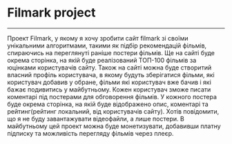 # Filmark project
___
Проект Filmark, у якому я хочу зробити сайт filmark зі своїми унікальними алгоритмами, такими як підбір рекомендацій фільмів, спираючись на переглянуті раніше постери фільмів. Ще на сайті буде окрема сторінка, на якій буде реалізований ТОП-100 фільмів за юцінками користувачів сайту. Також на сайті можна буде створитий власний профіль користувача, в якому будуть зберігатися фільми, які користувач добавив у обране, фільми які користувач вже бачив і які бажає подивитись у майбутньому. Кожен користувач зможе писати коментарі під постерами для обговорення фільмів. У кожного постера буде окрема сторінка, на якій буде відображено опис, коментарі та рейтинг(рейтинг локальний, від користувачів сайту). Хотів повідомити, що я не буду завантажувати відеофайли, а лише постери. В майбутньому цей проект можна буде монетизувати, добавивши платну підписку та можливість перегляду фільмів через плеєр.
